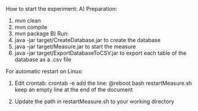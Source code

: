 How to start the experiment:
A) Preparation:
  1) mvn clean
  2) mvn compile
  3) mvn package
B) Run:
  1) java -jar target/CreateDatabase.jar
     to create the database
  2) java -jar target/Measure.jar
     to start the measure
  3) java -jar target/ExportDatabaseToCSV.jar
     to export each table of the database as a .csv file

For automatic restart on Linux:
  1) Edit crontab:
    crontab -e
    add the line:
    @reboot bash <path to script>restartMeasure.sh
    keep an empty line at the end of the document

  2) Update the path in restartMeasure.sh to your working directory
